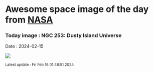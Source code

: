 
# Awesome space image of the day from [NASA](https://api.nasa.gov/)

### Today image : NGC 253: Dusty Island Universe
Date : 2024-02-15

![](https://apod.nasa.gov/apod/image/2402/ngc253_STXL6303_RC14_LHaRGB_2023_1024.jpg)

<small>Latest update : Fri Feb 16 01:48:51 2024</small>
        